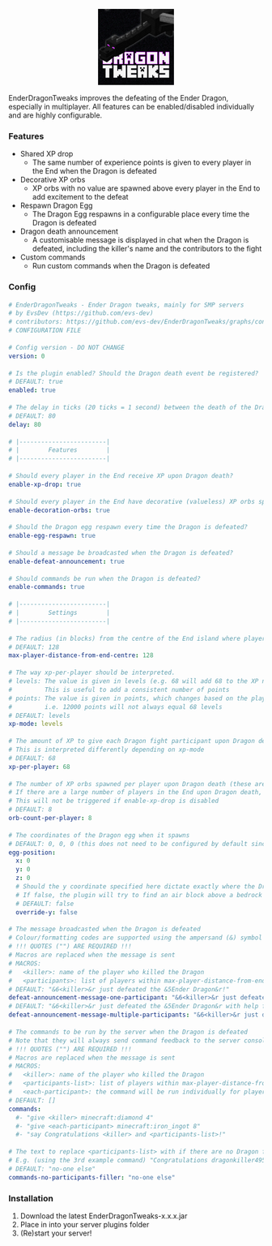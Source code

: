 <p align="center">
    <img alt="logo" src="https://raw.githubusercontent.com/evs-dev/EnderDragonTweaks/master/logo.png" width="150px" />
</p>

EnderDragonTweaks improves the defeating of the Ender Dragon, especially in multiplayer. All features can be enabled/disabled individually and are highly configurable.

### Features

- Shared XP drop
    - The same number of experience points is given to every player in the End when the Dragon is defeated
- Decorative XP orbs
    - XP orbs with no value are spawned above every player in the End to add excitement to the defeat
- Respawn Dragon Egg
    - The Dragon Egg respawns in a configurable place every time the Dragon is defeated
- Dragon death announcement
    - A customisable message is displayed in chat when the Dragon is defeated, including the killer's name and the contributors to the fight
- Custom commands
    - Run custom commands when the Dragon is defeated


### Config

```yaml
# EnderDragonTweaks - Ender Dragon tweaks, mainly for SMP servers
# by EvsDev (https://github.com/evs-dev)
# contributors: https://github.com/evs-dev/EnderDragonTweaks/graphs/contributors
# CONFIGURATION FILE

# Config version - DO NOT CHANGE
version: 0

# Is the plugin enabled? Should the Dragon death event be registered?
# DEFAULT: true
enabled: true

# The delay in ticks (20 ticks = 1 second) between the death of the Dragon and when this plugin triggers
# DEFAULT: 80
delay: 80

# |------------------------|
# |        Features        |
# |------------------------|

# Should every player in the End receive XP upon Dragon death?
enable-xp-drop: true

# Should every player in the End have decorative (valueless) XP orbs spawned above them upon Dragon death?
enable-decoration-orbs: true

# Should the Dragon egg respawn every time the Dragon is defeated?
enable-egg-respawn: true

# Should a message be broadcasted when the Dragon is defeated?
enable-defeat-announcement: true

# Should commands be run when the Dragon is defeated?
enable-commands: true

# |------------------------|
# |        Settings        |
# |------------------------|

# The radius (in blocks) from the centre of the End island where players will be counted as Dragon fight participants
# DEFAULT: 128
max-player-distance-from-end-centre: 128

# The way xp-per-player should be interpreted.
# levels: The value is given in levels (e.g. 68 will add 68 to the XP number displayed to the player)
#         This is useful to add a consistent number of points
# points: The value is given in points, which changes based on the player's current XP
#         i.e. 12000 points will not always equal 68 levels 
# DEFAULT: levels
xp-mode: levels

# The amount of XP to give each Dragon fight participant upon Dragon death
# This is interpreted differently depending on xp-mode
# DEFAULT: 68
xp-per-player: 68

# The number of XP orbs spawned per player upon Dragon death (these are decorative only and have no XP value)
# If there are a large number of players in the End upon Dragon death, having this too high may cause a lag spike
# This will not be triggered if enable-xp-drop is disabled
# DEFAULT: 8
orb-count-per-player: 8

# The coordinates of the Dragon egg when it spawns
# DEFAULT: 0, 0, 0 (this does not need to be configured by default since the portal coordinates are always (0, 0))
egg-position:
  x: 0
  y: 0
  z: 0
  # Should the y coordinate specified here dictate exactly where the Dragon egg should go?
  # If false, the plugin will try to find an air block above a bedrock block
  # DEFAULT: false
  override-y: false
  
# The message broadcasted when the Dragon is defeated
# Colour/formatting codes are supported using the ampersand (&) symbol (https://minecraft.gamepedia.com/Formatting_codes#Color_codes)
# !!! QUOTES ("") ARE REQUIRED !!!
# Macros are replaced when the message is sent
# MACROS:
#   <killer>: name of the player who killed the Dragon
#   <participants>: list of players within max-player-distance-from-end-centre upon Dragon defeat (EXCEPT the killer)
# DEFAULT: "&6<killer>&r just defeated the &5Ender Dragon&r!"
defeat-announcement-message-one-participant: "&6<killer>&r just defeated the &5Ender Dragon&r!"
# DEFAULT: "&6<killer>&r just defeated the &5Ender Dragon&r with help from <players-in-end>!"
defeat-announcement-message-multiple-participants: "&6<killer>&r just defeated the &5Ender Dragon&r with help from <participants>!"

# The commands to be run by the server when the Dragon is defeated
# Note that they will always send command feedback to the server console and all online ops
# !!! QUOTES ("") ARE REQUIRED !!!
# Macros are replaced when the message is sent
# MACROS:
#   <killer>: name of the player who killed the Dragon
#   <participants-list>: list of players within max-player-distance-from-end-centre upon Dragon defeat (e.g. "p1, p2, & p3") (EXCEPT the killer)
#   <each-participant>: the command will be run individually for players within max-player-distance-from-end-centre upon Dragon defeat (EXCEPT the killer)
# DEFAULT: []
commands:
  #- "give <killer> minecraft:diamond 4"
  #- "give <each-participant> minecraft:iron_ingot 8"
  #- "say Congratulations <killer> and <participants-list>!"
  
# The text to replace <participants-list> with if there are no Dragon fight participants other than the killer
# E.g. (using the 3rd example command) "Congratulations dragonkiller495 and no-one else!"
# DEFAULT: "no-one else"
commands-no-participants-filler: "no-one else"
```

### Installation

1. Download the latest EnderDragonTweaks-x.x.x.jar
2. Place in into your server plugins folder
3. (Re)start your server!
